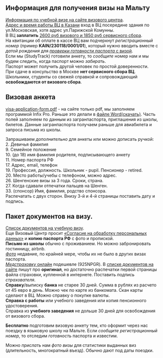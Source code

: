 ## Информация для получения визы на Мальту
[Информация по учебной визе на сайте визового центра](https://www.vfsglobal.com/malta/Russia/Russian/Study-short-term.html).  
[Адрес и время работы ВЦ в Казани](https://www.vfsglobal.com/malta/Russia/Russian/contact-us.html#6) вход в ВЦ посередине здания по ул.Московская, хотя адрес ул.Парижской Комунны.  
В ВЦ **заплатить** [2600 руб визового и 1850 руб сервисного сбора](http://www.vfsglobal.com/Malta/Russia/Russian/Study-short-term.html#tourist_visaFees).  
На квитанции об оплате в кассе ВЦ вам подчеркнут *регистрационный номер* (пример **KAIN/230118/0001/01**), который нужно вводить вместе с *датой рождения* для [*проверки готовности паспорта* с визой](https://www.vfsvisaservicesrussia.com/Global-Passporttracking/Track/Index?q=shSA0YnE4pLF9Xzwon/x/EpJs2NIweLgQQ8d+rbZm2HanwHLl5q7EFC1SEvThrz+7tqYpENLJ+02HqEi24yulw==).  
Если мы (StudyTrack) готовили анкету, то *сообщите* номер нам и мы будем следить, когда паспорт можно *забирать*.  
Паспорт может получить другой человек по простой доверенности.  
При сдаче в консульство в Москве **нет сервисного сбора ВЦ**.  
Школьники, студенты со свежей справкой и сопровождающий **освобождаются от визового сбора**.
## Визовая анкета
[visa-application-form.pdf](https://www.vfsglobal.com/malta/Russia/pdf/Visa-Application-Form.pdf) - на сайте только pdf, мы заполняем программой Infix Pro. Раньше это делали в [файле Word(скачать)](/assets/doc/MaltaApplicationForm.doc). 
Часть полей заполняем по данным из загранпаспорта, приглашения из школы, билетов. Данные загранпаспорта получаем раньше для авиабилета и запроса письма из школы.

Запрашиваем *дополнительно* для анкеты или можно дописать ручкой:  
2\. Девичья фамилия  
9\. Семейное положение  
10\. (до 18) имя фамилия родителя, подписывающего анкету  
11\. Номер паспорта РФ  
17\. Адрес, email, телефон  
19\. Профессия, должность. Школьник - pupil. Пенсионер - retired.  
20\. Место работы/учебы с телефоном, можно адрес.  
26\. Шенгенские визы за 3 года. Сроки, страна.  
27\. Когда сдавали отпечатки пальцев на Шенген.  
33\. (спонсор) Имя, фамилия, родство спонсора.  
Распечатать с двух сторон. Внизу 3-й и 4-й страницы поставить дату и подпись.
## Пакет документов на визу.
[Список документов на учебную визу](http://www.vfsglobal.com/Malta/Russia/Russian/pdf/study.pdf).  
Еще Визовый Центр просит [«Согласие на обработку персональных данных»](http://www.vfsglobal.com/Malta/Russia/Russian/pdf/Personal-data-processing.pdf) и **копию паспорта РФ** с фото и пропиской.  
**Письмо из школы** обычно с проживанием. Но можно забронировать гостинницу, airbnb.  
[*Фото*](http://www.vfsglobal.com/Malta/Russia/Russian/Study-short-term.html#tourist_photoSpecs) недавние, по крайней мере, чтобы их не было в других визах паспорта.  
[*Медстраховку* онлайн](https://polis812.ru/vzr) подешевле (925NPGR). В [списке документов на сайте](http://www.vfsglobal.com/Malta/Russia/Russian/Study-short-term.html#tourist_documents) пишут про **оригинал**, но достаточно распечатки первой страницы файла страховки, купленной в интернете. Поставить *подпись страхователя*.  
**Справку**/выписку **банка** не старее 30 дней. Сумма в рублях из расчето от 45 евро в день. Можно чек по карте из банкомата. Скан карты сделают в ВЦ. Можно справку о покупке валюты.  
**Справка с работы** или учебного заведения или копия пенсионного удостоверения.  
Справка из **учебного заведения** не дольше 30 дней для освобождения от визового сбора.  

**Бесплатно** подготовим визовую анкету тем, кто оформит через нас поездку в языковую школу на Мальте. Если *сообщите регистрационный номер*, то отследим *готовность* паспорта и известим.

Можно *прислать* нам *фото визы* для статистики выданных виз (длительность, многократный въезд). Обычно дают под даты поездки.
